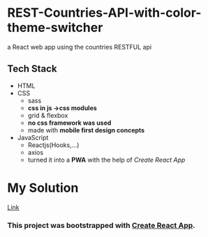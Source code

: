 # REST-Countries-API-with-color-theme-switcher
a React web app using the countries RESTFUL api

## Tech Stack
* HTML
* CSS
    * sass
    * **css in js ->css modules**
    * grid & flexbox
    * **no css framework was used**
    * made with **mobile first design concepts**
* JavaScript
    * Reactjs(Hooks,...)
    * axios
    * turned it into a **PWA** with the help of *Create React App*
# My Solution
[Link](https://sinamoraddar.github.io/REST-Countries-API-with-color-theme-switcher/)

### This project was bootstrapped with [Create React App](https://github.com/facebook/create-react-app).
